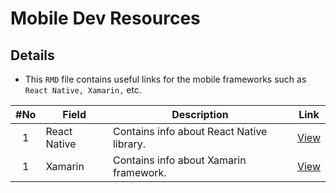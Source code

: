 # Mobile Dev Resources

## Details
* This `RMD` file contains useful links for the mobile frameworks such as `React Native, Xamarin,` etc.

|#No|Field|Description|Link|
| :----: | -------------------------- | ----------------------------------------------- | :-----------: |
| 1 | React Native | Contains info about React Native library. | [View](https://github.com/mannam95/HelpfulResources/tree/main/mobile/react_native)|
| 1 | Xamarin | Contains info about Xamarin framework. | [View](https://github.com/mannam95/HelpfulResources/tree/main/mobile/xamarin) |